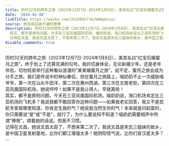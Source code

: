 ```yaml
---
title: 历时32天的跨年之旅（2023年12月7日-2024年1月8日），美其名曰“红宝石婚蜜月之旅”，终于划上了还算完满的句号。我的切身体会，无论新婚少年，还是老年伴侣，切...
date: '2024-01-08'
linkTitle: https://weibo.com/3515092710/NAWqmcoyc
source: 种豆得瓜谢不谦的微博
description: 历时32天的跨年之旅（2023年12月7日-2024年1月8日），美其名曰“红宝石婚蜜月之旅”，终于划上了还算完满的句号。我的切身体会，无论新婚少年，还是老年伴侣，切勿轻易举行这种看似浪漫的“某某婚蜜月之旅”，说不定，蜜月之旅会成为分手之旅。我们是传说中的神仙眷侣，但在蜜月之旅路上，喵奶奶不止一次威胁喵爷爷，第一次在汕头牛田洋，第二次在惠州西湖，第三次在文南老街，第四次在三亚凤凰国际机场，她说哼哼！如果不是我让得人，早就离啦！<br>
  其实，都不是原则问题。今天在三亚凤凰国际机场，喵奶奶说，海口机场肯定比三亚机场的飞机多？我说我都不敢回答你这种问题——如果我老实回答，我又不是民航专家我哪里知道，你肯定生我的气？她说我当然生你的气！本来就是问起耍的，你只需要说“是”或“不是”，就行了，为什么要说知不知道？喵奶奶需要相声中所谓“捧哏”，顺着她的话说。但我不习惯。<br>
  记得在文昌，她说文昌太孬了，不想来第二次了。我说文昌是宋氏三姐妹的故乡，是中国卫星发射基地，比你们都江堰强太多！她阴阳怪气说，比你们宣汉差太多？ ...
disable_comments: true
---
```

历时32天的跨年之旅（2023年12月7日-2024年1月8日），美其名曰“红宝石婚蜜月之旅”，终于划上了还算完满的句号。我的切身体会，无论新婚少年，还是老年伴侣，切勿轻易举行这种看似浪漫的“某某婚蜜月之旅”，说不定，蜜月之旅会成为分手之旅。我们是传说中的神仙眷侣，但在蜜月之旅路上，喵奶奶不止一次威胁喵爷爷，第一次在汕头牛田洋，第二次在惠州西湖，第三次在文南老街，第四次在三亚凤凰国际机场，她说哼哼！如果不是我让得人，早就离啦！<br> 其实，都不是原则问题。今天在三亚凤凰国际机场，喵奶奶说，海口机场肯定比三亚机场的飞机多？我说我都不敢回答你这种问题——如果我老实回答，我又不是民航专家我哪里知道，你肯定生我的气？她说我当然生你的气！本来就是问起耍的，你只需要说“是”或“不是”，就行了，为什么要说知不知道？喵奶奶需要相声中所谓“捧哏”，顺着她的话说。但我不习惯。<br> 记得在文昌，她说文昌太孬了，不想来第二次了。我说文昌是宋氏三姐妹的故乡，是中国卫星发射基地，比你们都江堰强太多！她阴阳怪气说，比你们宣汉差太多？ ...